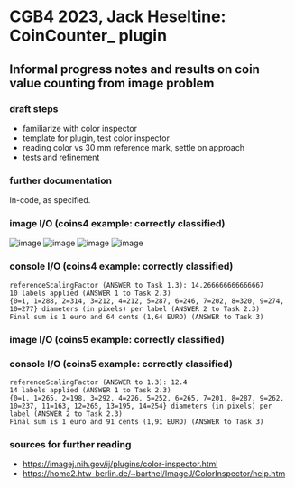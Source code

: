 # CGB4 2023, Jack Heseltine: CoinCounter_ plugin

## Informal progress notes and results on coin value counting from image problem

### draft steps

* familiarize with color inspector
* template for plugin, test color inspector
* reading color vs 30 mm reference mark, settle on approach
* tests and refinement

### further documentation

In-code, as specified.

### image I/O (coins4 example: correctly classified)

![image](https://github.com/heseltime/CGB4-ImageJ/assets/66922223/5963aab9-aac7-4d83-8320-a865f72ab87c)
![image](https://github.com/heseltime/CGB4-ImageJ/assets/66922223/451149f4-7db9-414d-bf9c-0b2ebee307fb)
![image](https://github.com/heseltime/CGB4-ImageJ/assets/66922223/c2310f30-3fc6-4ed1-9b34-eb4ac50f7038)
![image](https://github.com/heseltime/CGB4-ImageJ/assets/66922223/f08d4e12-4e0e-44af-b556-1d4a15bad6d5)

### console I/O (coins4 example: correctly classified)

```
referenceScalingFactor (ANSWER to Task 1.3): 14.266666666666667
10 labels applied (ANSWER 1 to Task 2.3)
{0=1, 1=288, 2=314, 3=212, 4=212, 5=287, 6=246, 7=202, 8=320, 9=274, 10=277} diameters (in pixels) per label (ANSWER 2 to Task 2.3)
Final sum is 1 euro and 64 cents (1,64 EURO) (ANSWER to Task 3)
```

### image I/O (coins5 example: correctly classified)


### console I/O (coins5 example: correctly classified)

```
referenceScalingFactor (ANSWER to 1.3): 12.4
14 labels applied (ANSWER 1 to Task 2.3)
{0=1, 1=265, 2=198, 3=292, 4=226, 5=252, 6=265, 7=201, 8=287, 9=262, 10=237, 11=163, 12=265, 13=195, 14=254} diameters (in pixels) per label (ANSWER 2 to Task 2.3)
Final sum is 1 euro and 91 cents (1,91 EURO) (ANSWER to Task 3) 
```

### sources for further reading

* https://imagej.nih.gov/ij/plugins/color-inspector.html
* https://home2.htw-berlin.de/~barthel/ImageJ/ColorInspector/help.htm

